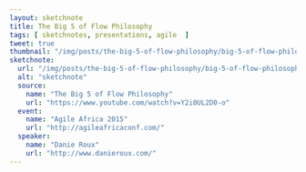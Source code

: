 ```yaml
---
layout: sketchnote
title: The Big 5 of Flow Philosophy
tags: [ sketchnotes, presentations, agile  ]
tweet: true
thumbnail: "/img/posts/the-big-5-of-flow-philosophy/big-5-of-flow-philosophy-roux.jpg"
sketchnote:
  url: "/img/posts/the-big-5-of-flow-philosophy/big-5-of-flow-philosophy-roux.jpg"
  alt: "sketchnote"
  source:
    name: "The Big 5 of Flow Philosophy"
    url: "https://www.youtube.com/watch?v=Y2i0UL2D0-o"
  event:
    name: "Agile Africa 2015"
    url: "http://agileafricaconf.com/"
  speaker:
    name: "Danie Roux"
    url: "http://www.danieroux.com/"
---
```

